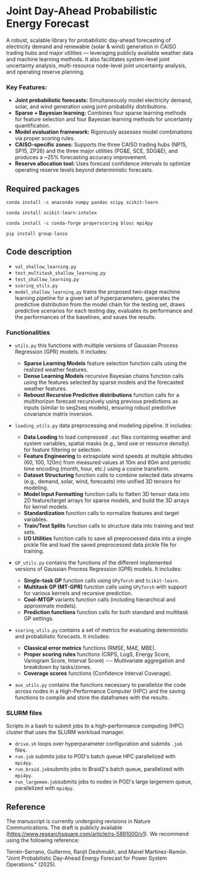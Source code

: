 # Joint Day-Ahead Probabilistic Energy Forecast

A robust, scalable library for probabilistic day-ahead forecasting of electricity demand and renewable (solar & wind) generation in CAISO trading hubs and major utilities — leveraging publicly available weather data and machine learning methods. It also facilitates system-level joint uncertainty analysis, multi-resource node-level joint uncertainty analysis, and operating reserve planning.

### Key Features:

* **Joint probabilistic forecasts:** Simultaneously model electricity demand, solar, and wind generation using joint probability distributions.
* **Sparse + Bayesian learning:** Combines four sparse learning methods for feature selection and four Bayesian learning methods for uncertainty quantification.
* **Model evaluation framework:** Rigorously assesses model combinations via proper scoring rules.
* **CAISO-specific zones:** Supports the three CAISO trading hubs (NP15, SP15, ZP26) and the three major utilities (PG&E, SCE, SDG&E), and produces a ~25% forecasting accuracy improvement.
* **Reserve allocation tool:** Uses forecast confidence intervals to optimize operating reserve levels beyond deterministic forecasts.

## Required packages

``conda install -c anaconda numpy pandas scipy scikit-learn`` 

``conda install scikit-learn-intelex``

``conda install -c conda-forge properscoring blosc mpi4py``

``pip install group-lasso``

## Code description

* ``val_shallow_learning.py``
* ``test_multitask_shallow_learning.py``
* ``test_shallow_learning.py``
* ``scoring_utils.py``
* ``model_shallow_learning.py`` trains the proposed two-stage machine learning pipeline for a given set of hyperparameters, generates the predictive distribution from the model chain for the testing set, draws predictive scenarios for each testing day, evaluates its performance and the performances of the baselines, and saves the results.

### Functionalities

* ``utils.py`` this functions with multiple versions of Gaussian Process Regression (GPR) models. It includes:
  + **Sparse Learning Models** feature selection function calls using the realized weather features.
  + **Dense Learning Models** recursive Bayesian chains function calls using the features selected by sparse models and the forecasted weather features.
  + **Reboust Recursive Predictive distributions** function calls for a multihorizon forecast recursively using previous predictions as inputs (similar to seq2seq models), ensuring robust predictive covariance matrix inversion.
  
* ``loading_utils.py`` data preprocessing and modeling pipeline. It includes: 
  + **Data Loading** to load compressed ``.dat`` files containing weather and system variables, spatial masks (e.g., land use or resource density) for feature filtering or selection.
  + **Feature Engineering** to extrapolate wind speeds at multiple altitudes (60, 100, 120m) from measured values at 10m and 80m and periodic time encoding (month, hour, etc.) using a cosine transform.
  + **Dataset Structuring** function calls to combine selected data streams (e.g., demand, solar, wind, forecasts) into unified 3D tensors for modeling.
  + **Model Input Formatting** function calls to flatten 3D tensor data into 2D feature/target arrays for sparse models, and build the 3D arrays for kernel models.
  + **Standardization** function calls to normalize features and target variables.
  + **Train/Test Splits** function calls to structure data into training and test sets.
  + **I/O Utilities** function calls to save all preprocessed data into a single pickle file and load the saved preprocessed data pickle file for training.
  
* ``GP_utils.py`` contains the functions of the different implemented versions of Gaussian Process Regression (GPR) models. It includes:
  + **Single-task GP** function calls using ``GPyTorch`` and ``Scikit-learn``.
  + **Multitask GP (MT-GPR)** function calls using ``GPyTorch`` with support for various kernels and recursive prediction.
  + **Cool-MTGP** variants function calls (including hierarchical and approximate models).
  + **Prediction functions** function calls for both standard and multitask GP settings.
    
* ``scoring_utils.py`` contains a set of metrics for evaluating deterministic and probabilistic forecasts. It includes:
  + **Classical error metrics** functions (RMSE, MAE, MBE).
  + **Proper scoring rules** functions (CRPS, LogS, Energy Score, Variogram Score, Interval Score) --- Multivariate aggregation and breakdown by tasks/zones.
  + **Coverage scores** functions (Confidence Interval Coverage).
    
* ``aux_utils.py`` contains the functions necessary to parallelize the code across nodes in a High-Performance Computer (HPC) and the saving functions to compile and store the dataframes with the results.

### SLURM files

Scripts in a bash to submit jobs to a high-performance computing (HPC) cluster that uses the SLURM workload manager.
* ``drive.sh`` loops over hyperparameter configuration and submits ``.job`` files.
* ``run.job`` submits jobs to POD's batch queue HPC parallelized with ``mpi4py``.
* ``run_braid.job``submits jobs to Braid2's batch queue, parallelized with ``mpi4py``.
* ``run_largemem.job``submits jobs to nodes in POD's large largemem queue, parallelized with ``mpi4py``.

## Reference

The manuscript is currently undergoing revisions in Nature Communications. The draft is publicly available (https://www.researchsquare.com/article/rs-5891000/v1). We recommend using the following reference:

Terrén-Serrano, Guillermo, Ranjit Deshmukh, and Manel Martínez-Ramón. "Joint Probabilistic Day-Ahead Energy Forecast for Power System Operations." (2025).

